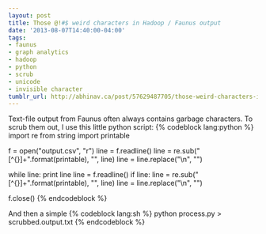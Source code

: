 ```yaml
---
layout: post
title: Those @!#$ weird characters in Hadoop / Faunus output
date: '2013-08-07T14:40:00-04:00'
tags:
- faunus
- graph analytics
- hadoop
- python
- scrub
- unicode
- invisible character
tumblr_url: http://abhinav.ca/post/57629487705/those-weird-characters-in-hadoop-faunus-output
---
```

Text-file output from Faunus often always contains garbage characters. To scrub them out, I use this little python script:
{% codeblock lang:python %}
import re
from string import printable

f = open("output.csv", "r")
line = f.readline()
line = re.sub("[^{}]+".format(printable), "", line)
line = line.replace("\n", "")

while line:
  print line
  line = f.readline()
  if line:
    line = re.sub("[^{}]+".format(printable), "", line)
    line = line.replace("\n", "")

f.close()
{% endcodeblock %}

And then a simple
{% codeblock lang:sh %}
python process.py > scrubbed.output.txt
{% endcodeblock %}

